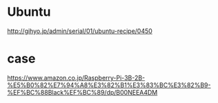 # Ubuntu

http://gihyo.jp/admin/serial/01/ubuntu-recipe/0450

# case

https://www.amazon.co.jp/Raspberry-Pi-3B-2B-%E5%B0%82%E7%94%A8%E3%82%B1%E3%83%BC%E3%82%B9-%EF%BC%88Black%EF%BC%89/dp/B00NEEA4DM


